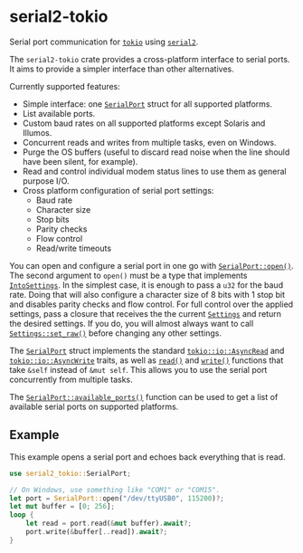 # serial2-tokio

Serial port communication for [`tokio`] using [`serial2`].

The `serial2-tokio` crate provides a cross-platform interface to serial ports.
It aims to provide a simpler interface than other alternatives.

Currently supported features:
* Simple interface: one [`SerialPort`] struct for all supported platforms.
* List available ports.
* Custom baud rates on all supported platforms except Solaris and Illumos.
* Concurrent reads and writes from multiple tasks, even on Windows.
* Purge the OS buffers (useful to discard read noise when the line should have been silent, for example).
* Read and control individual modem status lines to use them as general purpose I/O.
* Cross platform configuration of serial port settings:
  * Baud rate
  * Character size
  * Stop bits
  * Parity checks
  * Flow control
  * Read/write timeouts

You can open and configure a serial port in one go with [`SerialPort::open()`].
The second argument to `open()` must be a type that implements [`IntoSettings`].
In the simplest case, it is enough to pass a `u32` for the baud rate.
Doing that will also configure a character size of 8 bits with 1 stop bit and disables parity checks and flow control.
For full control over the applied settings, pass a closure that receives the the current [`Settings`] and return the desired settings.
If you do, you will almost always want to call [`Settings::set_raw()`] before changing any other settings.

The [`SerialPort`] struct implements the standard [`tokio::io::AsyncRead`] and [`tokio::io::AsyncWrite`] traits,
as well as [`read()`][`SerialPort::read()`] and [`write()`][`SerialPort::write()`] functions that take `&self` instead of `&mut self`.
This allows you to use the serial port concurrently from multiple tasks.

The [`SerialPort::available_ports()`] function can be used to get a list of available serial ports on supported platforms.

## Example
This example opens a serial port and echoes back everything that is read.

```rust
use serial2_tokio::SerialPort;

// On Windows, use something like "COM1" or "COM15".
let port = SerialPort::open("/dev/ttyUSB0", 115200)?;
let mut buffer = [0; 256];
loop {
    let read = port.read(&mut buffer).await?;
    port.write(&buffer[..read]).await?;
}
```

[`tokio`]: https://docs.rs/tokio/
[`serial2`]: https://docs.rs/serial2/
[`SerialPort`]: https://docs.rs/serial2-tokio/latest/serial2_tokio/struct.SerialPort.html
[`SerialPort::open()`]: https://docs.rs/serial2-tokio/latest/serial2_tokio/struct.SerialPort.html#method.open
[`IntoSettings`]: https://docs.rs/serial2-tokio/latest/serial2_tokio/trait.IntoSettings.html
[`Settings`]: https://docs.rs/serial2-tokio/latest/serial2_tokio/struct.Settings.html
[`Settings::set_raw()`]: https://docs.rs/serial2-tokio/latest/serial2_tokio/struct.Settings.html#method.set_raw
[`tokio::io::AsyncRead`]: https://docs.rs/tokio/latest/tokio/io/trait.AsyncRead.html
[`tokio::io::AsyncWrite`]: https://docs.rs/tokio/latest/tokio/io/trait.AsyncWrite.html
[`std::io::Read`]: https://doc.rust-lang.org/stable/std/io/trait.Read.html
[`std::io::Write`]: https://doc.rust-lang.org/stable/std/io/trait.Write.html
[`SerialPort::read()`]: https://docs.rs/serial2-tokio/latest/serial2_tokio/struct.SerialPort.html#method.read
[`SerialPort::write()`]: https://docs.rs/serial2-tokio/latest/serial2_tokio/struct.SerialPort.html#method.write
[`SerialPort::available_ports()`]: https://docs.rs/serial2-tokio/latest/serial2_tokio/struct.SerialPort.html#method.available_ports
